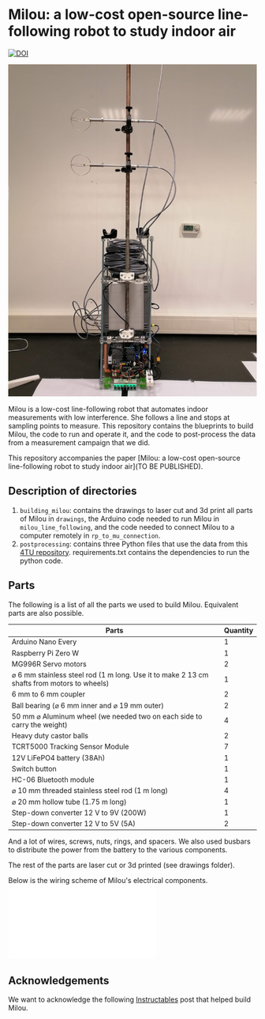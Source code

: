 # Milou: a low-cost open-source line-following robot to study indoor air

[![DOI](https://zenodo.org/badge/954066816.svg)](https://doi.org/10.5281/zenodo.15082684)

![Milou](img/milou.jpg)

Milou is a low-cost line-following robot that automates indoor measurements with low interference. She follows a line and stops at sampling points to measure.
This repository contains the blueprints to build Milou, the code to run and operate it, and the code to post-process the data from a measurement campaign that we did.

This repository accompanies the paper [Milou: a low-cost open-source line-following robot to study indoor air](TO BE PUBLISHED).

## Description of directories

1. `building_milou`: contains the drawings to laser cut and 3d print all parts of Milou in `drawings`, the Arduino code needed to run Milou in `milou_line_following`, and the code needed to connect Milou to a computer remotely in `rp_to_mu_connection`.
2. `postprocessing`: contains three Python files that use the data from this [4TU repository](https://doi.org/10.4121/41307b71-2096-4a31-82ba-f523a18c109a). requirements.txt contains the dependencies to run the python code.

## Parts
The following is a list of all the parts we used to build Milou.
Equivalent parts are also possible.

| Parts       							| Quantity |
| ----------- 							| ---------|
| Arduino Nano Every					| 1        |
| Raspberry Pi Zero W					| 1        |
| MG996R Servo motors 					| 2        |
| ⌀ 6 mm stainless steel rod (1 m long. Use it to make 2 13 cm shafts from motors to wheels) 		 				| 1        |
| 6 mm to 6 mm coupler 					| 2        |
| Ball bearing (⌀ 6 mm inner and ⌀ 19 mm outer) 					| 2        |
| 50 mm ⌀ Aluminum wheel (we needed two on each side to carry the weight)					| 4        |
| Heavy duty castor balls				| 2        |
| TCRT5000 Tracking Sensor Module 	| 7        |
| 12V LiFePO4 battery (38Ah)			| 1        |
| Switch button							| 1        |
| HC-06 Bluetooth module				| 1        |
| ⌀ 10 mm threaded stainless steel rod (1 m long)| 4        |
| ⌀ 20 mm hollow tube (1.75 m long)		| 1        |
| Step-down converter 12 V to 9V (200W)	| 1        |
| Step-down converter 12 V to 5V (5A)	| 2        |

And a lot of wires, screws, nuts, rings, and spacers.
We also used busbars to distribute the power from the battery to the various components.

The rest of the parts are laser cut or 3d printed (see drawings folder).

Below is the wiring scheme of Milou's electrical components.
![Circuit board](img/milou_circuit_02_bb.pdf)

## Acknowledgements
We want to acknowledge the following [Instructables](https://www.instructables.com/Line-Follower-Robot-PID-Control-Android-Setup/) post that helped build Milou.
